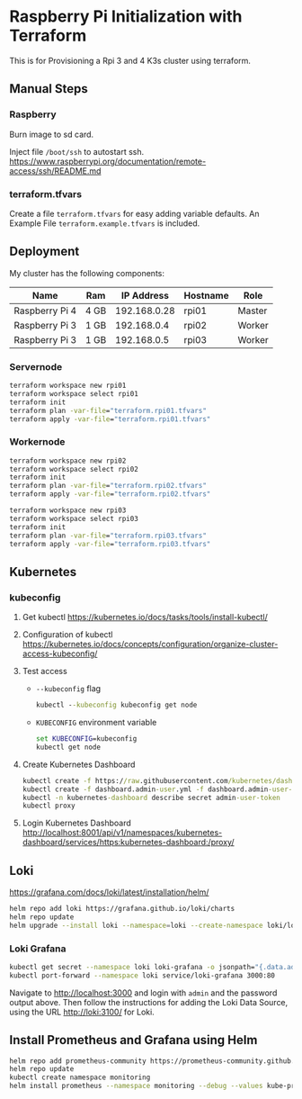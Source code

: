 # Raspberry Pi Initialization with Terraform

This is for Provisioning a Rpi 3 and 4 K3s cluster using terraform.

## Manual Steps

### Raspberry

Burn image to sd card.

Inject file `/boot/ssh` to autostart ssh. <https://www.raspberrypi.org/documentation/remote-access/ssh/README.md>

### terraform.tfvars

Create a file `terraform.tfvars` for easy adding variable defaults.
An Example File `terraform.example.tfvars` is included.

## Deployment

My cluster has the following components:

  Name         | Ram  | IP Address    | Hostname  | Role   |
---------------|------|---------------|-----------|--------|
Raspberry Pi 4 | 4 GB | 192.168.0.28  | rpi01     | Master |
Raspberry Pi 3 | 1 GB | 192.168.0.4   | rpi02     | Worker |
Raspberry Pi 3 | 1 GB | 192.168.0.5   | rpi03     | Worker |

### Servernode

```cmd
terraform workspace new rpi01
terraform workspace select rpi01
terraform init
terraform plan -var-file="terraform.rpi01.tfvars"
terraform apply -var-file="terraform.rpi01.tfvars"
```

### Workernode

```cmd
terraform workspace new rpi02
terraform workspace select rpi02
terraform init
terraform plan -var-file="terraform.rpi02.tfvars"
terraform apply -var-file="terraform.rpi02.tfvars"
```

```cmd
terraform workspace new rpi03
terraform workspace select rpi03
terraform init
terraform plan -var-file="terraform.rpi03.tfvars"
terraform apply -var-file="terraform.rpi03.tfvars"
```

## Kubernetes

### kubeconfig

1. Get kubectl <https://kubernetes.io/docs/tasks/tools/install-kubectl/>
2. Configuration of kubectl <https://kubernetes.io/docs/concepts/configuration/organize-cluster-access-kubeconfig/>
3. Test access
   - `--kubeconfig` flag

      ```cmd
      kubectl --kubeconfig kubeconfig get node
      ```

   - `KUBECONFIG` environment variable

      ```cmd
      set KUBECONFIG=kubeconfig
      kubectl get node
      ```

4. Create Kubernetes Dashboard

   ```cmd
   kubectl create -f https://raw.githubusercontent.com/kubernetes/dashboard/v2.0.3/aio/deploy/recommended.yaml
   kubectl create -f dashboard.admin-user.yml -f dashboard.admin-user-role.yml
   kubectl -n kubernetes-dashboard describe secret admin-user-token
   kubectl proxy
   ```

5. Login Kubernetes Dashboard  
   <http://localhost:8001/api/v1/namespaces/kubernetes-dashboard/services/https:kubernetes-dashboard:/proxy/>

## Loki

<https://grafana.com/docs/loki/latest/installation/helm/>

```sh
helm repo add loki https://grafana.github.io/loki/charts
helm repo update
helm upgrade --install loki --namespace=loki --create-namespace loki/loki-stack  --set grafana.enabled=true,prometheus.enabled=true,prometheus.alertmanager.persistentVolume.enabled=false,prometheus.server.persistentVolume.enabled=false
```

### Loki Grafana

```sh
kubectl get secret --namespace loki loki-grafana -o jsonpath="{.data.admin-password}"
kubectl port-forward --namespace loki service/loki-grafana 3000:80
```

Navigate to <http://localhost:3000> and login with `admin` and the password output above. Then follow the instructions for adding the Loki Data Source, using the URL <http://loki:3100/> for Loki.

## Install Prometheus and Grafana using Helm

```sh
helm repo add prometheus-community https://prometheus-community.github.io/helm-charts
helm repo update
kubectl create namespace monitoring
helm install prometheus --namespace monitoring --debug --values kube-prometheus-stack.values.yml prometheus-community/kube-prometheus-stack
```
